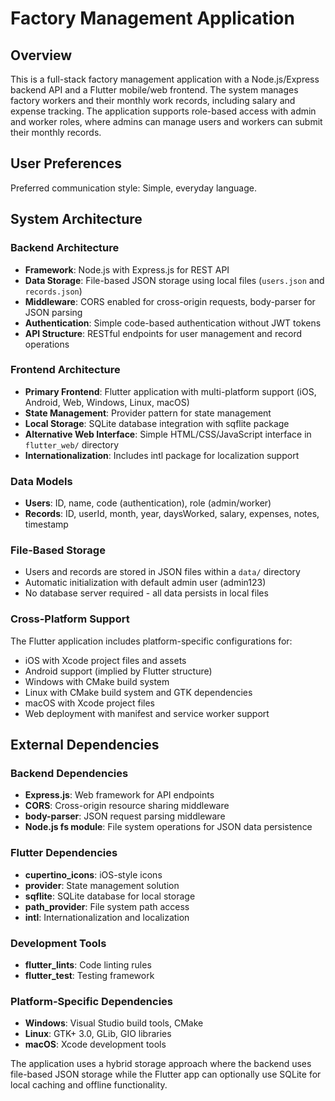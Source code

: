 # Factory Management Application

## Overview

This is a full-stack factory management application with a Node.js/Express backend API and a Flutter mobile/web frontend. The system manages factory workers and their monthly work records, including salary and expense tracking. The application supports role-based access with admin and worker roles, where admins can manage users and workers can submit their monthly records.

## User Preferences

Preferred communication style: Simple, everyday language.

## System Architecture

### Backend Architecture
- **Framework**: Node.js with Express.js for REST API
- **Data Storage**: File-based JSON storage using local files (`users.json` and `records.json`)
- **Middleware**: CORS enabled for cross-origin requests, body-parser for JSON parsing
- **Authentication**: Simple code-based authentication without JWT tokens
- **API Structure**: RESTful endpoints for user management and record operations

### Frontend Architecture
- **Primary Frontend**: Flutter application with multi-platform support (iOS, Android, Web, Windows, Linux, macOS)
- **State Management**: Provider pattern for state management
- **Local Storage**: SQLite database integration with sqflite package
- **Alternative Web Interface**: Simple HTML/CSS/JavaScript interface in `flutter_web/` directory
- **Internationalization**: Includes intl package for localization support

### Data Models
- **Users**: ID, name, code (authentication), role (admin/worker)
- **Records**: ID, userId, month, year, daysWorked, salary, expenses, notes, timestamp

### File-Based Storage
- Users and records are stored in JSON files within a `data/` directory
- Automatic initialization with default admin user (admin123)
- No database server required - all data persists in local files

### Cross-Platform Support
The Flutter application includes platform-specific configurations for:
- iOS with Xcode project files and assets
- Android support (implied by Flutter structure)
- Windows with CMake build system
- Linux with CMake build system and GTK dependencies
- macOS with Xcode project files
- Web deployment with manifest and service worker support

## External Dependencies

### Backend Dependencies
- **Express.js**: Web framework for API endpoints
- **CORS**: Cross-origin resource sharing middleware
- **body-parser**: JSON request parsing middleware
- **Node.js fs module**: File system operations for JSON data persistence

### Flutter Dependencies
- **cupertino_icons**: iOS-style icons
- **provider**: State management solution
- **sqflite**: SQLite database for local storage
- **path_provider**: File system path access
- **intl**: Internationalization and localization

### Development Tools
- **flutter_lints**: Code linting rules
- **flutter_test**: Testing framework

### Platform-Specific Dependencies
- **Windows**: Visual Studio build tools, CMake
- **Linux**: GTK+ 3.0, GLib, GIO libraries
- **macOS**: Xcode development tools

The application uses a hybrid storage approach where the backend uses file-based JSON storage while the Flutter app can optionally use SQLite for local caching and offline functionality.